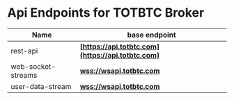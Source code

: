 # Api Endpoints for TOTBTC Broker

Name | base endpoint
------------ | ------------
rest-api | **[https://api.totbtc.com](https://api.totbtc.com)**
web-socket-streams | **[wss://wsapi.totbtc.com](wss://wsapi.totbtc.com)**
user-data-stream | **[wss://wsapi.totbtc.com](wss://wsapi.totbtc.com)**
